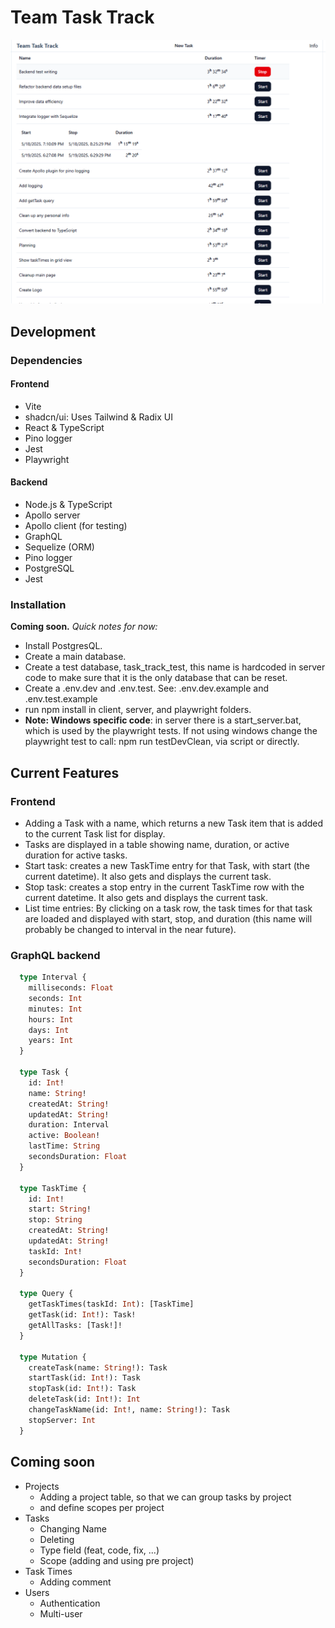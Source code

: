 # Team Task Track

![screen](screen.png)

## Development

### Dependencies

#### Frontend

- Vite
- shadcn/ui: Uses Tailwind & Radix UI
- React & TypeScript
- Pino logger
- Jest
- Playwright

#### Backend

- Node.js & TypeScript
- Apollo server
- Apollo client (for testing)
- GraphQL
- Sequelize (ORM)
- Pino logger
- PostgreSQL
- Jest

### Installation

**Coming soon.**
_Quick notes for now:_

- Install PostgresQL.
- Create a main database.
- Create a test database, task_track_test, this name is hardcoded in server code to make sure that it is the only database that can be reset.
- Create a .env.dev and .env.test. See: .env.dev.example and .env.test.example
- run npm install in client, server, and playwright folders.
- **Note: Windows specific code**: in server there is a start_server.bat, which is used by the playwright tests. If not using windows change the playwright test to call: npm run testDevClean, via script or directly.

## Current Features

### Frontend

- Adding a Task with a name, which returns a new Task item that is added to the current Task list for display.
- Tasks are displayed in a table showing name, duration, or active duration for active tasks.
- Start task: creates a new TaskTime entry for that Task, with start (the current datetime). It also gets and displays the current task.
- Stop task: creates a stop entry in the current TaskTime row with the current datetime. It also gets and displays the current task.
- List time entries: By clicking on a task row, the task times for that task are loaded and displayed with start, stop, and duration (this name will probably be changed to interval in the near future).

### GraphQL backend

```GraphQL
  type Interval {
    milliseconds: Float
    seconds: Int
    minutes: Int
    hours: Int
    days: Int
    years: Int
  }

  type Task {
    id: Int!
    name: String!
    createdAt: String!
    updatedAt: String!
    duration: Interval
    active: Boolean!
    lastTime: String
    secondsDuration: Float
  }

  type TaskTime {
    id: Int!
    start: String!
    stop: String
    createdAt: String!
    updatedAt: String!
    taskId: Int!
    secondsDuration: Float
  }

  type Query {
    getTaskTimes(taskId: Int): [TaskTime]
    getTask(id: Int!): Task!
    getAllTasks: [Task!]!
  }

  type Mutation {
    createTask(name: String!): Task
    startTask(id: Int!): Task
    stopTask(id: Int!): Task
    deleteTask(id: Int!): Int
    changeTaskName(id: Int!, name: String!): Task
    stopServer: Int
  }
```

## Coming soon

- Projects
  - Adding a project table, so that we can group tasks by project
  - and define scopes per project
- Tasks
  - Changing Name
  - Deleting
  - Type field (feat, code, fix, ...)
  - Scope (adding and using pre project)
- Task Times
  - Adding comment
- Users
  - Authentication
  - Multi-user
